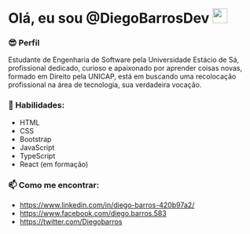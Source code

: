 # Olá, eu sou @DiegoBarrosDev <img src= "https://emojipedia-us.s3.dualstack.us-west-1.amazonaws.com/thumbs/120/whatsapp/326/flag-brazil_1f1e7-1f1f7.png" width=30>

### 😎 Perfil

Estudante de Engenharia de Software pela Universidade Estácio de Sá, profissional dedicado, curioso e apaixonado por aprender coisas novas, formado em Direito pela UNICAP, está em buscando uma recolocação profissional na área de tecnologia, sua verdadeira vocação.

### 🧠 Habilidades:
+ HTML
+ CSS
+ Bootstrap
+ JavaScript
+ TypeScript
+ React (em formação)

### 📫 Como me encontrar:
- https://www.linkedin.com/in/diego-barros-420b97a2/
- https://www.facebook.com/diego.barros.583
- https://twitter.com/Diegobarros

<!---
DiegoBarrosDev/DiegoBarrosDev is a ✨ special ✨ repository because its `README.md` (this file) appears on your GitHub profile.
You can click the Preview link to take a look at your changes.
--->
